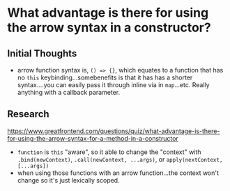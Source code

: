 # What advantage is there for using the arrow syntax in a constructor?

## Initial Thoughts

- arrow function syntax is, `() => {}`, which equates to a function that has no `this` keybinding...somebenefits is that it has has a shorter syntax....you can easily pass it through inline via in `map`...etc. Really anything with a callback parameter.

## Research

https://www.greatfrontend.com/questions/quiz/what-advantage-is-there-for-using-the-arrow-syntax-for-a-method-in-a-constructor

- `function` is `this` "aware", so it able to change the "context" with `.bind(newContext)`, `.call(newContext, ...args)`, or `apply(nextContext, [...args])`
- when using those functions with an arrow function...the context won't change so it's just lexically scoped.
